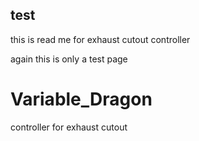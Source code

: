 <!DOCTYPE html>

<html lang="en">
<head>
    <meta charset="UTF-8">
    <meta name="viewport" content="width=device-width, initial-scale=1.0">
    
</head>
<body>
    <h2>test</h2>
    <p>this is read me for exhaust cutout controller</p>
    <p>again this is only a test page</p>
</body>
</html>


# Variable_Dragon
controller for exhaust cutout
